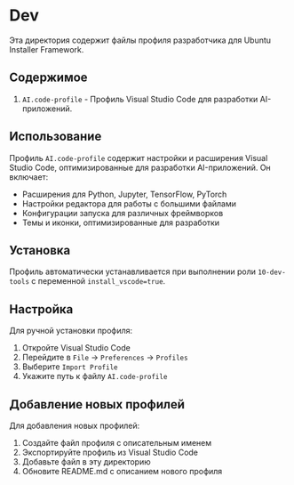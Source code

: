 # Dev

Эта директория содержит файлы профиля разработчика для Ubuntu Installer Framework.

## Содержимое

1. `AI.code-profile` - Профиль Visual Studio Code для разработки AI-приложений.

## Использование

Профиль `AI.code-profile` содержит настройки и расширения Visual Studio Code, оптимизированные для разработки AI-приложений. Он включает:

- Расширения для Python, Jupyter, TensorFlow, PyTorch
- Настройки редактора для работы с большими файлами
- Конфигурации запуска для различных фреймворков
- Темы и иконки, оптимизированные для разработки

## Установка

Профиль автоматически устанавливается при выполнении роли `10-dev-tools` с переменной `install_vscode=true`.

## Настройка

Для ручной установки профиля:

1. Откройте Visual Studio Code
2. Перейдите в `File` → `Preferences` → `Profiles`
3. Выберите `Import Profile`
4. Укажите путь к файлу `AI.code-profile`

## Добавление новых профилей

Для добавления новых профилей:
1. Создайте файл профиля с описательным именем
2. Экспортируйте профиль из Visual Studio Code
3. Добавьте файл в эту директорию
4. Обновите README.md с описанием нового профиля